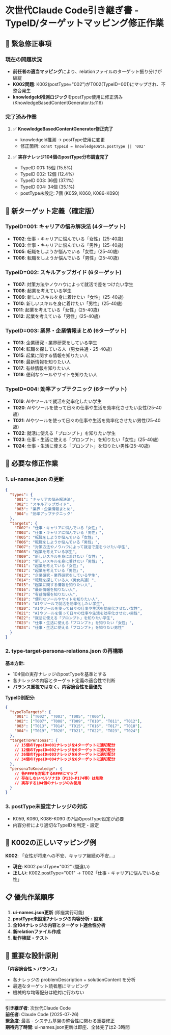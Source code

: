 # 次世代Claude Code引き継ぎ書 - TypeID/ターゲットマッピング修正作業

## 🚨 緊急修正事項

### **現在の問題状況**
- **前任者の適当マッピング**により、relationファイルのターゲット振り分けが破綻
- **K002問題**: K002(postType="002")がT002(TypeID=001)にマップされ、不整合発生
- **knowledgeId推測ロジック**をpostType使用に修正済み(KnowledgeBasedContentGenerator.ts:116)

### **完了済み作業**
1. ✅ **KnowledgeBasedContentGenerator修正完了**
   - knowledgeId推測 → postType使用に変更
   - 修正箇所: `const typeId = knowledgeData.postType || '002'`

2. ✅ **実存ナレッジ104個のpostType分布調査完了**
   - TypeID 001: 15個 (15.5%)
   - TypeID 002: 12個 (12.4%) 
   - TypeID 003: 36個 (37.1%)
   - TypeID 004: 34個 (35.1%)
   - postType未設定: 7個 (K059, K060, K086-K090)

## 🎯 新ターゲット定義（確定版）

### **TypeID=001: キャリアの悩み解決法 (4ターゲット)**
- **T002**: 仕事・キャリアに悩んでいる「女性」(25-40歳)
- **T003**: 仕事・キャリアに悩んでいる「男性」(25-40歳)
- **T005**: 転職をしようか悩んでいる「女性」(25-40歳)
- **T006**: 転職をしようか悩んでいる「男性」(25-40歳)

### **TypeID=002: スキルアップガイド (6ターゲット)**
- **T007**: 対策方法やノウハウによって就活で差をつけたい学生
- **T008**: 起業を考えている学生
- **T009**: 新しいスキルを身に着けたい「女性」(25-40歳)
- **T010**: 新しいスキルを身に着けたい「男性」(25-40歳)
- **T011**: 起業を考えている「女性」(25-40歳)
- **T012**: 起業を考えている「男性」(25-40歳)

### **TypeID=003: 業界・企業情報まとめ (6ターゲット)**
- **T013**: 企業研究・業界研究をしている学生
- **T014**: 転職を探している人（男女共通・25-40歳）
- **T015**: 起業に関する情報を知りたい人
- **T016**: 最新情報を知りたい人
- **T017**: 有益情報を知りたい人
- **T018**: 便利なツールやサイトを知りたい人

### **TypeID=004: 効率アップテクニック (6ターゲット)**
- **T019**: AIやツールで就活を効率化したい学生
- **T020**: AIやツールを使って日々の仕事や生活を効率化させたい女性(25-40歳)
- **T021**: AIやツールを使って日々の仕事や生活を効率化させたい男性(25-40歳)
- **T022**: 就活に使える「プロンプト」を知りたい学生
- **T023**: 仕事・生活に使える「プロンプト」を知りたい「女性」(25-40歳)
- **T024**: 仕事・生活に使える「プロンプト」を知りたい男性(25-40歳)

## 🔧 必要な修正作業

### **1. ui-names.json の更新**
```json
{
  "types": {
    "001": "キャリアの悩み解決法",
    "002": "スキルアップガイド", 
    "003": "業界・企業情報まとめ",
    "004": "効率アップテクニック"
  },
  "targets": {
    "T002": "仕事・キャリアに悩んでいる「女性」",
    "T003": "仕事・キャリアに悩んでいる「男性」",
    "T005": "転職をしようか悩んでいる「女性」",
    "T006": "転職をしようか悩んでいる「男性」",
    "T007": "対策方法やノウハウによって就活で差をつけたい学生",
    "T008": "起業を考えている学生",
    "T009": "新しいスキルを身に着けたい「女性」",
    "T010": "新しいスキルを身に着けたい「男性」",
    "T011": "起業を考えている「女性」",
    "T012": "起業を考えている「男性」",
    "T013": "企業研究・業界研究をしている学生",
    "T014": "転職を探している人（男女共通）",
    "T015": "起業に関する情報を知りたい人",
    "T016": "最新情報を知りたい人",
    "T017": "有益情報を知りたい人",
    "T018": "便利なツールやサイトを知りたい人",
    "T019": "AIやツールで就活を効率化したい学生",
    "T020": "AIやツールを使って日々の仕事や生活を効率化させたい女性",
    "T021": "AIやツールを使って日々の仕事や生活を効率化させたい男性",
    "T022": "就活に使える「プロンプト」を知りたい学生",
    "T023": "仕事・生活に使える「プロンプト」を知りたい「女性」",
    "T024": "仕事・生活に使える「プロンプト」を知りたい男性"
  }
}
```

### **2. type-target-persona-relations.json の再構築**

**基本方針:**
- 104個の実存ナレッジのpostTypeを基準とする
- 各ナレッジの内容とターゲット定義の適合性で判断
- **バランス重視ではなく、内容適合性を最優先**

**TypeID別配分:**
```json
{
  "typeToTargets": {
    "001": ["T002", "T003", "T005", "T006"],
    "002": ["T007", "T008", "T009", "T010", "T011", "T012"],
    "003": ["T013", "T014", "T015", "T016", "T017", "T018"],
    "004": ["T019", "T020", "T021", "T022", "T023", "T024"]
  },
  "targetToPersonas": {
    // 15個のTypeID=001ナレッジを4ターゲットに適切配分
    // 12個のTypeID=002ナレッジを6ターゲットに適切配分
    // 36個のTypeID=003ナレッジを6ターゲットに適切配分
    // 34個のTypeID=004ナレッジを6ターゲットに適切配分
  },
  "personaToKnowledge": {
    // 各P###を対応するK###にマップ
    // 存在しないペルソナID（P130-P174等）は削除
    // 実存する104個のナレッジのみ使用
  }
}
```

### **3. postType未設定ナレッジの対応**
- K059, K060, K086-K090 の7個のpostType設定が必要
- 内容分析により適切なTypeIDを判定・設定

## 🎯 K002の正しいマッピング例

**K002**: 「女性が将来への不安、キャリア継続の不安...」
- **現在**: K002.postType="002" (間違い)
- **正しい**: K002.postType="001" → T002「仕事・キャリアに悩んでいる女性」

## 📋 優先作業順序

1. **ui-names.json更新** (即座実行可能)
2. **postType未設定7ナレッジの内容分析・設定**
3. **全104ナレッジの内容とターゲット適合性分析**
4. **新relationファイル作成**
5. **動作検証・テスト**

## 🚨 重要な設計原則

**「内容適合性 > バランス」**
- 各ナレッジの problemDescription + solutionContent を分析
- 最適なターゲット読者層にマッピング
- 機械的な均等配分は絶対に行わない

---

**引き継ぎ者**: 次世代Claude Code  
**前任者**: Claude Code (2025-07-26)  
**緊急度**: 最高 - システム基盤の整合性に関わる重要修正  
**期待完了時間**: ui-names.json更新は即座、全体完了は2-3時間